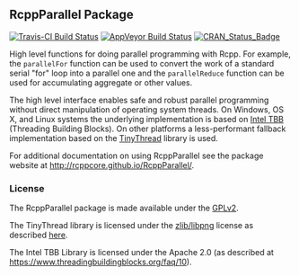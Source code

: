 ## RcppParallel Package

[![Travis-CI Build Status](https://travis-ci.org/RcppCore/RcppParallel.svg?branch=master)](https://travis-ci.org/RcppCore/RcppParallel)
[![AppVeyor Build Status](https://ci.appveyor.com/api/projects/status/github/RcppCore/RcppParallel?branch=master&svg=true)](https://ci.appveyor.com/project/RcppCore/RcppParallel)
[![CRAN_Status_Badge](http://www.r-pkg.org/badges/version/RcppParallel)](https://cran.r-project.org/package=RcppParallel)

High level functions for doing parallel programming with Rcpp. For example, the `parallelFor` function can be used to convert the work of a standard serial "for" loop into a parallel one and the `parallelReduce` function can be used for accumulating aggregate or other values.

The high level interface enables safe and robust parallel programming without direct manipulation of operating system threads. On Windows, OS X, and Linux systems the underlying implementation is based on [Intel TBB](https://www.threadingbuildingblocks.org/) (Threading Building Blocks). On other platforms a less-performant fallback implementation based on the [TinyThread](http://tinythreadpp.bitsnbites.eu/) library is used.

For additional documentation on using RcppParallel see the package website at http://rcppcore.github.io/RcppParallel/.

### License

The RcppParallel package is made available under the [GPLv2](http://www.gnu.org/licenses/old-licenses/gpl-2.0.html).

The TinyThread library is licensed under the [zlib/libpng](http://www.opensource.org/licenses/zlib-license.php) license as described [here](https://gitorious.org/tinythread/tinythreadpp/source/master:README.txt).

The Intel TBB Library is licensed under the Apache 2.0 (as described at https://www.threadingbuildingblocks.org/faq/10).
